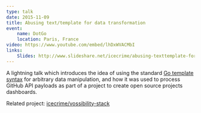 ```yaml
---
type: talk
date: 2015-11-09
title: Abusing text/template for data transformation
event:
    name: DotGo
    location: Paris, France
video: https://www.youtube.com/embed/lhDxWVACMbI
links:
    Slides: http://www.slideshare.net/icecrime/abusing-texttemplate-for-data-transformation
---
```


A lightning talk which introduces the idea of using the standard <a
href="https://golang.org/pkg/text/template/#pkg-overview">Go template
syntax</a> for arbitrary data manipulation, and how it was used to process
GitHub API payloads as part of a project to create open source projects
dashboards.

Related project: <a href="https://github.com/icecrime/vossibility-stack">icecrime/vossibility-stack</a>
